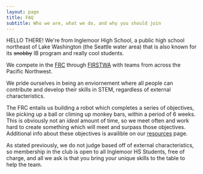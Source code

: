 ```yaml
---
layout: page
title: FAQ
subtitle: Who we are, what we do, and why you should join
---
```


HELLO THERE! We're from Inglemoor High School, a public high school northeast of Lake Washington (the Seattle water area) that is also known for its ~~snobby~~ IB program and really cool students.

We compete in the [FRC](https://www.firstinspires.org/robotics/frc) through [FIRSTWA](https://firstwa.org/) with teams from across the Pacific Northwest.  

We pride ourselves in being an enviornement where all people can contribute and develop their skills in STEM, regardless of external characteristics.  

The FRC entails us building a robot which completes a series of objectives, like picking up a ball or climing up monkey bars, within a period of 6 weeks. This is obviously not an *ideal* amount of time, so we meet often and work hard to create something which will meet and surpass those objectives. Additional info about these objectives is availible on our [resources](https://www.valhallabots.tech/resources/) page.   

As stated previously, we do not judge based off of external characteristics, so membership in the club is open to all Inglemoor HS Students, free of charge, and all we ask is that you bring your unique skills to the table to help the team.


